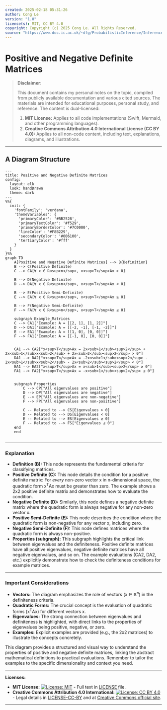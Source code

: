 ```yaml
---
created: 2025-02-18 05:31:26
author: Cong Le
version: "1.0"
license(s): MIT, CC BY 4.0
copyright: Copyright (c) 2025 Cong Le. All Rights Reserved.
source: "https://www.doc.ic.ac.uk/~dfg/ProbabilisticInference/InferenceAndMachineLearningNotes.pdf"
---
```




# Positive and Negative Deﬁnite Matrices
> **Disclaimer:**
>
> This document contains my personal notes on the topic,
> compiled from publicly available documentation and various cited sources.
> The materials are intended for educational purposes, personal study, and reference.
> The content is dual-licensed:
> 1. **MIT License:** Applies to all code implementations (Swift, Mermaid, and other programming languages).
> 2. **Creative Commons Attribution 4.0 International License (CC BY 4.0):** Applies to all non-code content, including text, explanations, diagrams, and illustrations.
---


## A Diagram Structure



```mermaid
---
title: Positive and Negative Definite Matrices
config:
  layout: elk
  look: handDrawn
  theme: dark
---
%%{
  init: {
    'fontFamily': 'verdana',
    'themeVariables': {
      'primaryColor': '#BB2528',
      'primaryTextColor': '#f529',
      'primaryBorderColor': '#7C0000',
      'lineColor': '#F8B229',
      'secondaryColor': '#006100',
      'tertiaryColor': '#fff'
    }
  }
}%%
graph TD
    A[Positive and Negative Definite Matrices] --> B{Definition}
    B --> C(Positive Definite)
    C --> CA[∀ x ∈ ℝ<sup>n</sup>, x<sup>T</sup>Ax > 0]
    
    B --> D(Negative Definite)
    D --> DA[∀ x ∈ ℝ<sup>n</sup>, x<sup>T</sup>Ax < 0]

    B --> E(Positive Semi-Definite)
    E --> EA[∀ x ∈ ℝ<sup>n</sup>, x<sup>T</sup>Ax ≥ 0]
    
    B --> F(Negative Semi-Definite)
    F --> FA[∀ x ∈ ℝ<sup>n</sup>, x<sup>T</sup>Ax ≤ 0]
    
    subgraph Example_Matrices
    C --> CA1["Example: A = [[2, 1], [1, 2]]"]
    D --> DA1["Example: A = [[-2, -1], [-1, -2]]"]
    E --> EA1["Example: A = [[1, 0], [0, 0]]"]
    F --> FA1["Example: A = [[-1, 0], [0, 0]]"]

    
    CA1 --> CA2["x<sup>T</sup>Ax = 2x<sub>1</sub><sup>2</sup> + 2x<sub>1</sub>x<sub>2</sub> + 2x<sub>2</sub><sup>2</sup> > 0"]
    DA1 --> DA2["x<sup>T</sup>Ax = -2x<sub>1</sub><sup>2</sup> - 2x<sub>1</sub>x<sub>2</sub> - 2x<sub>2</sub><sup>2</sup> < 0"]
    EA1 --> EA2["x<sup>T</sup>Ax = x<sub>1</sub><sup>2</sup> ≥ 0"]
    FA1 --> FA2["x<sup>T</sup>Ax = -x<sub>1</sub><sup>2</sup> ≤ 0"]

    
    subgraph Properties
        C --> CP["All eigenvalues are positive"]
        D --> DP["All eigenvalues are negative"]
        E --> EP["All eigenvalues are non-negative"]
        F --> FP["All eigenvalues are non-positive"]

        C -- Related to --> CS[Eigenvalues > 0]
        D -- Related to --> DS[Eigenvalues < 0]
        E -- Related to --> ES[Eigenvalues ≥ 0]
        F -- Related to --> FS["Eigenvalues ≤ 0"]
    end
    end
    
```

---


### Explanation

* **Definition (B):** This node represents the fundamental criteria for classifying matrices.
* **Positive Definite (C):** This node details the condition for a positive definite matrix:  For *every* non-zero vector x in n-dimensional space, the quadratic form x<sup>T</sup>Ax must be greater than zero.  The example shows a 2x2 positive definite matrix and demonstrates how to evaluate the condition.
* **Negative Definite (D):** Similarly, this node defines a negative definite matrix where the quadratic form is always negative for any non-zero vector x.
* **Positive Semi-Definite (E):**  This node describes the condition where the quadratic form is non-negative for any vector x, including zero.
* **Negative Semi-Definite (F):** This node defines matrices where the quadratic form is always non-positive.
* **Properties (subgraph):** This subgraph highlights the critical link between eigenvalues and the definiteness. Positive definite matrices have all positive eigenvalues, negative definite matrices have all negative eigenvalues, and so on.  The example evaluations (CA2, DA2, etc.) explicitly demonstrate how to check the definiteness conditions for example matrices.

---


### Important Considerations

* **Vectors:** The diagram emphasizes the role of vectors (x ∈ ℝ<sup>n</sup>) in the definiteness criteria.
* **Quadratic Forms:** The crucial concept is the evaluation of quadratic forms (x<sup>T</sup>Ax) for different vectors x.
* **Eigenvalues:** The strong connection between eigenvalues and definiteness is highlighted, with direct links to the properties of eigenvalues being positive, negative, or zero.
* **Examples:**  Explicit examples are provided (e.g., the 2x2 matrices) to illustrate the concepts concretely.


This diagram provides a structured and visual way to understand the properties of positive and negative definite matrices, linking the abstract mathematical definitions to practical evaluations. Remember to tailor the examples to the specific dimensionality and context you need.



---
**Licenses:**

- **MIT License:**  [![License: MIT](https://img.shields.io/badge/License-MIT-yellow.svg)](LICENSE) - Full text in [LICENSE](LICENSE) file.
- **Creative Commons Attribution 4.0 International:** [![License: CC BY 4.0](https://licensebuttons.net/l/by/4.0/88x31.png)](LICENSE-CC-BY) - Legal details in [LICENSE-CC-BY](LICENSE-CC-BY) and at [Creative Commons official site](http://creativecommons.org/licenses/by/4.0/).

---